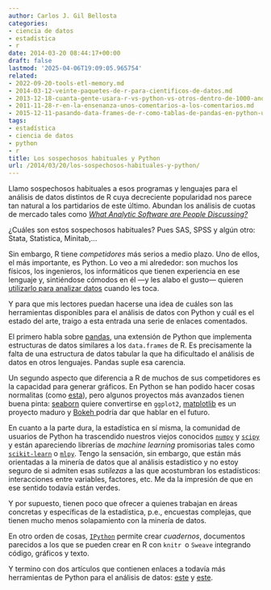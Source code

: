 ```yaml
---
author: Carlos J. Gil Bellosta
categories:
- ciencia de datos
- estadística
- r
date: 2014-03-20 08:44:17+00:00
draft: false
lastmod: '2025-04-06T19:09:05.965754'
related:
- 2022-09-20-tools-etl-memory.md
- 2014-03-12-veinte-paquetes-de-r-para-cientificos-de-datos.md
- 2013-12-18-cuanta-gente-usara-r-vs-python-vs-otros-dentro-de-1000-anos.md
- 2011-11-28-r-en-la-ensenanza-unos-comentarios-a-los-comentarios.md
- 2015-12-11-pasando-data-frames-de-r-como-tablas-de-pandas-en-python-usando-rpython.md
tags:
- estadística
- ciencia de datos
- python
- r
title: Los sospechosos habituales y Python
url: /2014/03/20/los-sospechosos-habituales-y-python/
---
```


Llamo sospechosos habituales a esos programas y lenguajes para el análisis de datos distintos de R cuya decreciente popularidad nos parece tan natural a los partidarios de este último. Abundan los análisis de cuotas de mercado tales como [_What Analytic Software are People Discussing?_](http://r4stats.com/2013/02/12/what-analytic-software-are-people-discussing/)

¿Cuáles son estos sospechosos habituales? Pues SAS, SPSS y algún otro: Stata, Statistica, Minitab,...

Sin embargo, R tiene _competidores_ más serios a medio plazo. Uno de ellos, el más importante, es Python. Lo veo a mi alrededor: son muchos los físicos, los ingenieros, los informáticos que tienen experiencia en ese lenguaje y, sintiéndose cómodos en él —y les alabo el gusto— quieren [utilizarlo para analizar datos](http://www.talyarkoni.org/blog/2013/11/18/the-homogenization-of-scientific-computing-or-why-python-is-steadily-eating-other-languages-lunch/) cuando les toca.

Y para que mis lectores puedan hacerse una idea de cuáles son las herramientas disponibles para el análisis de datos con Python y cuál es el estado del arte, traigo a esta entrada una serie de enlaces comentados.

El primero habla sobre [pandas](http://wesmckinney.com/blog/?p=414), una extensión de Python que implementa estructuras de datos similares a los `data.frames` de R. Es precisamente la falta de una estructura de datos tabular la que ha dificultado el análisis de datos en otros lenguajes. Pandas suple esa carencia.

Un segundo aspecto que diferencia a R de muchos de sus competidores es la capacidad para generar gráficos. En Python se han podido hacer cosas normalitas (como [esta](http://alstatr.blogspot.ch/2014/03/python-numerical-description-of-data.html)), pero algunos proyectos más avanzados tienen buena pinta: [seaborn](http://stanford.edu/~mwaskom/software/seaborn/) quiere convertirse en `ggplot2`, [matplotlib](http://matplotlib.org/) es un proyecto maduro y [Bokeh ](http://bokeh.pydata.org/)podría dar que hablar en el futuro.

En cuanto a la parte dura, la estadística en sí misma, la comunidad de usuarios de Python ha trascendido nuestros viejos conocidos [`numpy`](http://www.numpy.org/) y [`scipy`](http://www.scipy.org/) y están apareciendo librerías de _machine learning_ promisorias tales como [`scikit-learn`](http://scikit-learn.org/stable/) o [`mlpy`](http://mlpy.sourceforge.net/). Tengo la sensación, sin embargo, que están más orientadas a la minería de datos que al análisis estadístico y no estoy seguro de si admiten esas _sutilezas_ a las que acostumbran los estadísticos: interacciones entre variables, factores, etc. Me da la impresión de que en ese sentido todavía están verdes.

Y por supuesto, tienen poco que ofrecer a quienes trabajan en áreas concretas y específicas de la estadística, p.e., encuestas complejas, que tienen mucho menos solapamiento con la minería de datos.

En otro orden de cosas, [`IPython`](http://ipython.org/) permite crear _cuadernos_, documentos parecidos a los que se pueden crear en R con `knitr `o `Sweave` integrando código, gráficos y texto.

Y termino con dos artículos que contienen enlaces a todavía más herramientas de Python para el análisis de datos: [este](http://datacommunitydc.org/blog/2013/05/stepping-up-to-big-data-with-r-and-python/) y [este](http://www.kdnuggets.com/2012/11/best-python-modules-for-data-mining.html).